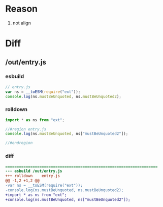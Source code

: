 # Reason
1. not align
# Diff
## /out/entry.js
### esbuild
```js
// entry.js
var ns = __toESM(require("ext"));
console.log(ns.mustBeUnquoted, ns.mustBeUnquoted2);
```
### rolldown
```js
import * as ns from "ext";

//#region entry.js
console.log(ns.mustBeUnquoted, ns["mustBeUnquoted2"]);

//#endregion

```
### diff
```diff
===================================================================
--- esbuild	/out/entry.js
+++ rolldown	entry.js
@@ -1,2 +1,2 @@
-var ns = __toESM(require("ext"));
-console.log(ns.mustBeUnquoted, ns.mustBeUnquoted2);
+import * as ns from "ext";
+console.log(ns.mustBeUnquoted, ns["mustBeUnquoted2"]);

```